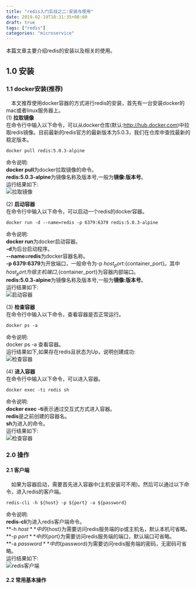 ```yaml
---
title: "redis入门实战之二:安装与使用"
date: 2019-02-19T18:31:35+08:00
draft: true
tags: ["redis"]
categories: "microservice"
---
```

本篇文章主要介绍redis的安装以及相关的使用。
## 1.0 安装

### 1.1 docker安装(推荐)

&emsp;本文推荐使用docker容器的方式进行redis的安装，首先有一台安装docker的mac或者linux服务器上。  
(1) **拉取镜像**  
   在命令行中输入以下命令，可以从docker仓库(默认:http://hub.docker.com)中拉取redis镜像。目前最新的redis官方的最新版本为5.0.3，我们在仓库中查找最新的稳定版本。
   ```shell
   docker pull redis:5.0.3-alpine
   ```
   命令说明:  
   **docker pull**为docker拉取镜像的命令。  
   **redis:5.0.3-alpine**为镜像名称及版本号,一般为**镜像:版本号**。  
   运行结果如下:  
   ![拉取镜像](../images/redis/docker-pull-redis.jpg)

(2) **启动容器**  
    在命令行中输入以下命令，可以启动一个redis的docker容器。  
   ```shell
   docker run -d --name=redis -p 6379:6379 redis:5.0.3-alpine
   ``` 
   命令说明:  
   **docker run**为docker启动容器。  
   **-d**为后台启动程序。  
   **--name=redis**为docker容器名称。  
   **-p 6379:6379**为开放端口，一般命令为-p ${host_port}:${container_port}。其中${host_port}为宿主机端口,${container_port}为容器内部端口。  
   **redis:5.0.3-alpine**为镜像名称及版本号,一般为**镜像:版本号**。  
   运行结果如下:  
   ![启动容器](../images/redis/docker-run-redis.png)
   
(3) **检查容器**  
    在命令行中输入以下命令，查看容器是否正常运行。  
   ```shell
   docker ps -a
   ``` 
   命令说明:  
   docker ps -a 查看容器。  
   运行结果如下,如果存在redis且状态为Up，说明创建成功:  
   ![检查容器](../images/redis/docker-ps-a-redis.png)

(4) **进入容器**  
    在命令行中输入以下命令，可以进入容器。  
   ```shell
   docker exec -ti redis sh
   ``` 
   命令说明:  
   **docker exec -ti**表示通过交互式方式进入容器。  
   **redis**是之前创建的容器名。  
   **sh**为进入的命令。  
   运行结果如下:  
   ![检查容器](../images/redis/docker-exec-redis.png)

### 2.0 操作
#### 2.1 客户端
&emsp;如果为容器启动，需要首先进入容器中(主机安装可不用)。然后可以通过以下命令，进入redis的客户端。
```shell
redis-cli -h ${host} -p ${port} -a ${password}
```
命令说明:  
**redis-cli**为进入redis客户端命令。  
**-h ${host}**中的${host}为需要访问redis服务端的ip或主机名，默认本机可省略。  
**-p ${port}**中的${port}为需要访问redis服务端的端口，默认端口可省略。  
**-a ${password}**中的${password}为需要访问redis服务端的密码，无密码可省略。  
运行结果如下:  
![redis客户端](../images/redis/redis-cli.png)

#### 2.2 常用基本操作

